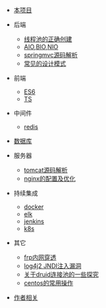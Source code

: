 * [本项目](/docsify/ex)

* 后端
  * [线程池的正确创建](/java/threadpool)
  * [AIO,BIO,NIO](/java/io)
  * [springmvc源码解析](/java/springmvc)
  * [常见的设计模式](/java/designpattern)

 
* 前端
  * [ES6](/javascript/es6)
  * [TS](/javascript/ts)

* 中间件
  * [redis](/mw/redis)

* [数据库](/dbs/empty)

* 服务器
  * [tomcat源码解析](/servers/tomcat)
  * [nginx的配置及优化](/servers/nginx)
 
* 持续集成
  * [docker](/ci/docker)
  * [elk](/ci/elk)
  * [jenkins](/ci/jenkins)
  * [k8s](/ci/k8s)

* 其它
  * [frp内网穿透](/other/frp)
  * [log4j2 JNDI注入漏洞](/other/log4j2jndi)
  * [关于druid连接池的一些探究](/other/druid)
  * [centos的常用操作](/other/centos)

* [作者相关](#Introduction)
  

